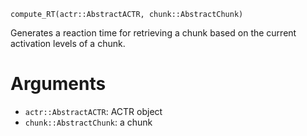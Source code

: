 ```
compute_RT(actr::AbstractACTR, chunk::AbstractChunk)
```

Generates a reaction time for retrieving a chunk based on the current activation levels of a chunk.

# Arguments

  * `actr::AbstractACTR`: ACTR object
  * `chunk::AbstractChunk`: a chunk
